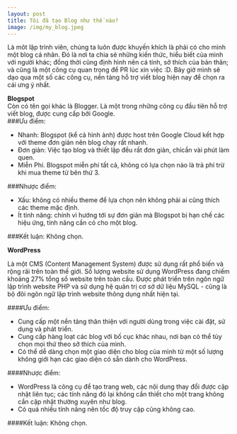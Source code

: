 ```yaml
---
layout: post
title: Tôi đã tạo Blog như thế nào?
image: /img/my_blog.jpeg
---
```


Là môt lập trình viên, chúng ta luôn được khuyến khích là phải có cho mình một blog cá nhân. Đó là nơi ta chia sẻ những
kiến thức, hiểu biết của mình với người khác; đồng thời cũng định hình nên cá tính, sở thích của bản thân; và cũng là
một công cụ quan trọng để PR lúc xin việc :D.
Bây giờ mình sẽ dạo qua một số các công cụ, nền tảng hỗ trợ viết blog hiện nay để chọn ra cái ưng ý nhất.

**Blogspot**<br/>
Còn có tên gọi khác là Blogger. Là một trong những công cụ đầu tiên hỗ trợ viết blog, được cung cấp bởi Google.<br/>
###Ưu điểm:<br/>
- Nhanh: Blogspot (kể cả hình ảnh) được host trên Google Cloud kết hợp với theme đơn giản nên blog chạy rất nhanh.
- Đơn giản: Việc tạo blog và thiết lập đều rất đơn giản, chỉcần vài phút làm quen. 
- Miễn Phí. Blogspot miễn phí tất cả, không có lựa chọn nào là trả phí trừ khi mua theme từ bên thứ 3.

###Nhược điểm:
- Xấu: không có nhiều theme để lựa chọn nên không phải ai cũng thích các theme mặc định.
- Ít tính năng: chính vì hướng tới sự đơn giản mà Blogspot bị hạn chế các hiệu ứng, tính năng cần có cho một blog.

###Kết luận:
Không chọn.

**WordPress**

Là một CMS (Content Management System) được sử dụng rất phổ biến và rộng rãi trên toàn thế giới. Số lượng website sử dụng WordPress đang chiếm khoảng 27% tổng số website trên toàn cầu. Được phát triển trên ngôn ngữ lập trình website PHP và sử dụng hệ quản trị cơ sở dữ liệu MySQL - cũng là bộ đôi ngôn ngữ lập trình website thông dụng nhất hiện tại.

####Ưu điểm: 
- Cung cấp một nền tảng thân thiện với người dùng trong việc cài đặt, sử dụng và phát triển.
- Cung cấp hàng loạt các blog với bố cục khác nhau, nơi bạn có thể tùy chọn mọi thứ theo sở thích của mình.
- Có thể dễ dàng chọn một giao diện cho blog của mình từ một số lượng không giới hạn các giao diện có sẵn dành cho WordPress.

####Nhược điểm:
- WordPress là công cụ để tạo trang web, các nội dung thay đổi được cập nhật liên tục; các tính năng đó lại không cần
  thiết cho một trang không cần cập nhật thường xuyên như blog. 
- Có quá nhiều tính năng nên tốc độ truy cập cũng không cao.

####Kết luận:
Không chọn.



